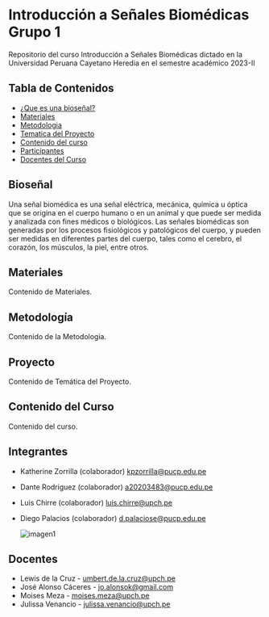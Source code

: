 # Introducción a Señales Biomédicas Grupo 1
Repositorio del curso Introducción a Señales Biomédicas dictado en la Universidad Peruana Cayetano Heredia en el semestre académico 2023-II
  
## Tabla de Contenidos

- [¿Que es una bioseñal?](#sección-1)
- [Materiales](#sección-2)
- [Metodologia](#sección-3)
- [Tematica del Proyecto](#sección-4)
- [Contenido del curso](#sección-5)
- [Participantes](#sección-6)
- [Docentes del Curso](#sección-7)

## Bioseñal
Una señal biomédica es una señal eléctrica, mecánica, química u óptica que se origina en el cuerpo humano o en un animal y que puede ser medida y analizada con fines médicos o biológicos. Las señales biomédicas son generadas por los procesos fisiológicos y patológicos del cuerpo, y pueden ser medidas en diferentes partes del cuerpo, tales como el cerebro, el corazón, los músculos, la piel, entre otros.

## Materiales
Contenido de Materiales.

## Metodología
Contenido de la Metodologia.

## Proyecto
Contenido de Temática del Proyecto.

## Contenido del Curso
Contenido del curso.

## Integrantes
* Katherine Zorrilla (colaborador) kpzorrilla@pucp.edu.pe
* Dante Rodriguez (colaborador) a20203483@pucp.edu.pe
* Luis Chirre (colaborador) luis.chirre@upch.pe
* Diego Palacios (colaborador) d.palaciose@pucp.edu.pe

  ![imagen1](https://github.com/ldachirre/IntroSenalesBiomedicas/assets/90112793/173f6325-e66d-4766-83f2-2f93f91e4b50)

## Docentes
* Lewis de la Cruz - umbert.de.la.cruz@upch.pe
* José Alonso Cáceres - jo.alonsok@gmail.com
* Moises Meza - moises.meza@upch.pe
* Julissa Venancio - julissa.venancio@upch.pe
